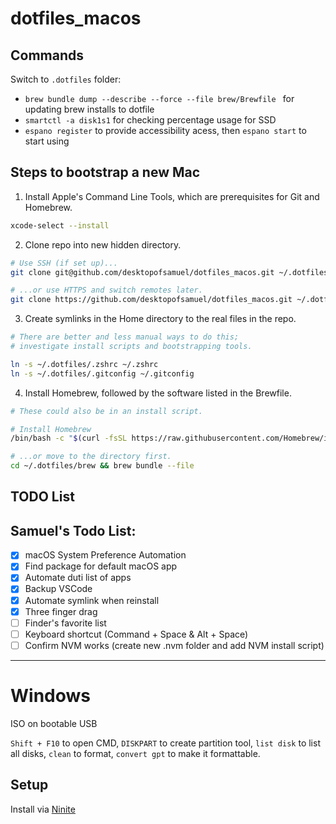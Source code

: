 # dotfiles_macos

## Commands

Switch to `.dotfiles` folder:

- `brew bundle dump --describe --force --file brew/Brewfile ` for updating brew installs to dotfile
- `smartctl -a disk1s1` for checking percentage usage for SSD
- `espano register` to provide accessibility acess, then `espano start` to start using

## Steps to bootstrap a new Mac

1. Install Apple's Command Line Tools, which are prerequisites for Git and Homebrew.

```zsh
xcode-select --install
```

2. Clone repo into new hidden directory.

```zsh
# Use SSH (if set up)...
git clone git@github.com/desktopofsamuel/dotfiles_macos.git ~/.dotfiles

# ...or use HTTPS and switch remotes later.
git clone https://github.com/desktopofsamuel/dotfiles_macos.git ~/.dotfiles
```

3. Create symlinks in the Home directory to the real files in the repo.

```zsh
# There are better and less manual ways to do this;
# investigate install scripts and bootstrapping tools.

ln -s ~/.dotfiles/.zshrc ~/.zshrc
ln -s ~/.dotfiles/.gitconfig ~/.gitconfig
```

4. Install Homebrew, followed by the software listed in the Brewfile.

```zsh
# These could also be in an install script.

# Install Homebrew
/bin/bash -c "$(curl -fsSL https://raw.githubusercontent.com/Homebrew/install/HEAD/install.sh)"

# ...or move to the directory first.
cd ~/.dotfiles/brew && brew bundle --file
```

## TODO List

<!-- - Learn how to use [`defaults`](https://macos-defaults.com/#%F0%9F%99%8B-what-s-a-defaults-command) to record and restore System Preferences and other macOS configurations.
- Organize these growing steps into multiple script files.
- Automate symlinking and run script files with a bootstrapping tool like [Dotbot](https://github.com/anishathalye/dotbot).
- Revisit the list in [`.zshrc`](.zshrc) to customize the shell.
- Make a checklist of steps to decommission your computer before wiping your hard drive.
- Create a [bootable USB installer for macOS](https://support.apple.com/en-us/HT201372).
- Integrate other cloud services into your Dotfiles process (Dropbox, Google Drive, etc.).
- Find inspiration and examples in other Doffiles repositories at [dotfiles.github.io](https://dotfiles.github.io/).
- And last, but hopefully not least, [**take my course, _Dotfiles from Start to Finish-ish_**](https://www.udemy.com/course/dotfiles-from-start-to-finish-ish/?referralCode=445BE0B541C48FE85276 "Learn Dotfiles from Start to Finish-ish on Udemy")! -->

## Samuel's Todo List:

- [x] macOS System Preference Automation
- [x] Find package for default macOS app
- [x] Automate duti list of apps
- [x] Backup VSCode
- [x] Automate symlink when reinstall
- [x] Three finger drag
- [ ] Finder's favorite list
- [ ] Keyboard shortcut (Command + Space & Alt + Space)
- [ ] Confirm NVM works (create new .nvm folder and add NVM install script)

---

# Windows

ISO on bootable USB

`Shift + F10` to open CMD, `DISKPART` to create partition tool, `list disk` to list all disks, `clean` to format, `convert gpt` to make it formattable.

## Setup
Install via [Ninite](https://ninite.com/)
